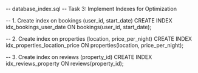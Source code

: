 -- database_index.sql
-- Task 3: Implement Indexes for Optimization

-- 1. Create index on bookings (user_id, start_date)
CREATE INDEX idx_bookings_user_date ON bookings(user_id, start_date);

-- 2. Create index on properties (location, price_per_night)
CREATE INDEX idx_properties_location_price ON properties(location, price_per_night);

-- 3. Create index on reviews (property_id)
CREATE INDEX idx_reviews_property ON reviews(property_id);
